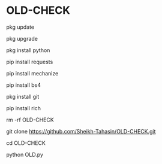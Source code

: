 # OLD-CHECK

pkg update

pkg upgrade

pkg install python

pip install requests

pip install mechanize

pip install bs4

pkg install git

pip install rich

rm -rf OLD-CHECK

git clone https://github.com/Sheikh-Tahasin/OLD-CHECK.git

cd OLD-CHECK

python OLD.py
